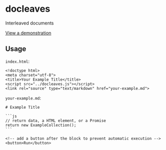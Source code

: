 # docleaves

Interleaved documents

[View a demonstration](http://git.macropus.org/docleaves/demo/)

## Usage

`index.html`:

    <!doctype html>
    <meta charset="utf-8">
    <title>Your Example Title</title>
    <script src="../docleaves.js"></script>
    <link rel="source" type="text/markdown" href="your-example.md">

`your-example.md`:

    # Example Title

    ```js
    // return data, a HTML element, or a Promise
    return new ExampleCollection();
    ```

    <!-- add a button after the block to prevent automatic execution -->
    <button>Run</button>